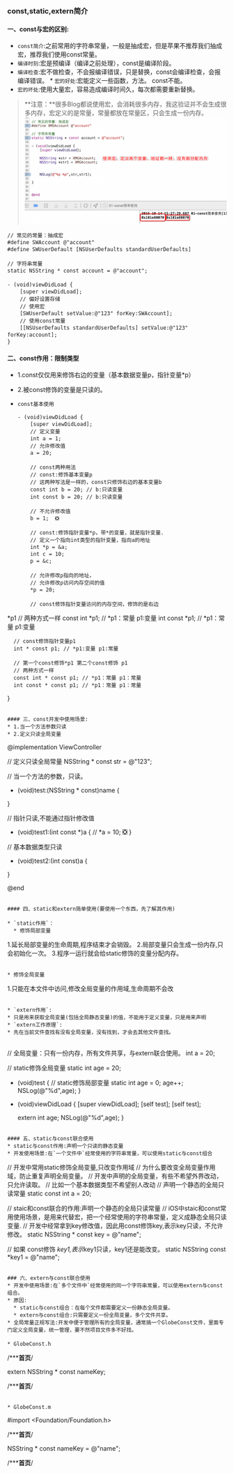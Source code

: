 ### const,static,extern简介

#### 一、const与宏的区别:
  * `const简介`:之前常用的字符串常量，一般是抽成宏，但是苹果不推荐我们抽成宏，推荐我们使用const常量。
  * `编译时刻`:宏是预编译（编译之前处理），const是编译阶段。
  * `编译检查`:宏不做检查，不会报编译错误，只是替换，const会编译检查，会报编译错误。  * `宏的好处`:宏能定义一些函数，方法。 const不能。
  * `宏的坏处`:使用大量宏，容易造成编译时间久，每次都需要重新替换。

> **注意：**很多Blog都说使用宏，会消耗很多内存，我这验证并不会生成很多内存，宏定义的是常量，常量都放在常量区，只会生成一份内存。
![](/assets/Snip20151014_1.png)


  ```objc
  // 常见的常量：抽成宏
  #define SWAccount @"account"
  #define SWUserDefault [NSUserDefaults standardUserDefaults]

  // 字符串常量
  static NSString * const account = @"account";

  - (void)viewDidLoad {
      [super viewDidLoad];
      // 偏好设置存储
      // 使用宏
      [SWUserDefault setValue:@"123" forKey:SWAccount];
      // 使用const常量
      [[NSUserDefaults standardUserDefaults] setValue:@"123" forKey:account];
  }
  ``` 
#### 二、const作用：限制类型
* 1.const仅仅用来修饰右边的变量（基本数据变量p，指针变量*p）
* 2.被const修饰的变量是只读的。

* `const基本使用`
  ```
  - (void)viewDidLoad {
      [super viewDidLoad];
      // 定义变量
      int a = 1;
      // 允许修改值
      a = 20;

      // const两种用法
      // const:修饰基本变量p
      // 这两种写法是一样的，const只修饰右边的基本变量b
      const int b = 20; // b:只读变量
      int const b = 20; // b:只读变量

      // 不允许修改值
      b = 1;  ❎

      // const:修饰指针变量*p，带*的变量，就是指针变量.
      // 定义一个指向int类型的指针变量，指向a的地址
      int *p = &a;
      int c = 10;
      p = &c;

      // 允许修改p指向的地址，
      // 允许修改p访问内存空间的值
      *p = 20;

      // const修饰指针变量访问的内存空间，修饰的是右边
*p1
      // 两种方式一样
      const int *p1; // *p1：常量 p1:变量
      int const *p1; // *p1：常量 p1:变量

      // const修饰指针变量p1
      int * const p1; // *p1:变量 p1:常量

      // 第一个const修饰*p1 第二个const修饰 p1
      // 两种方式一样
      const int * const p1; // *p1：常量 p1：常量
      int const * const p1; // *p1：常量 p1：常量
  }
  ```

#### 三、const开发中使用场景:
* 1.当一个方法参数只读
* 2.定义只读全局变量

```
@implementation ViewController

// 定义只读全局常量
NSString * const str = @"123";

// 当一个方法的参数，只读。
- (void)test:(NSString * const)name
{
 
}

// 指针只读,不能通过指针修改值
- (void)test1:(int const *)a
{
    // *a = 10; ❎
}

// 基本数据类型只读
- (void)test2:(int const)a
{
 
}

@end
```

#### 四、static和extern简单使用(要使用一个东西，先了解其作用)

* `static作用`：
  * 修饰局部变量
  ```
  1.延长局部变量的生命周期,程序结束才会销毁。
  2.局部变量只会生成一份内存,只会初始化一次。
  3.程序一运行就会给static修饰的变量分配内存。
  ```

  * 修饰全局变量
  ```
  1.只能在本文件中访问,修改全局变量的作用域,生命周期不会改
  ``` 

* `extern作用`:
  * 只是用来获取全局变量(包括全局静态变量)的值，不能用于定义变量，只是用来声明
* `extern工作原理`:
  * 先在当前文件查找有没有全局变量，没有找到，才会去其他文件查找。
 

```
// 全局变量：只有一份内存，所有文件共享，与extern联合使用。
int a = 20;

// static修饰全局变量
static int age = 20;

- (void)test
{
  // static修饰局部变量
  static int age = 0;
  age++;
  NSLog(@"%d",age);
}

- (void)viewDidLoad 
{
  [super viewDidLoad];
  [self test];
  [self test];

  extern int age;
  NSLog(@"%d",age);
}
```

#### 五、static与const联合使用
* static与const作用:声明一个只读的静态变量
* 开发使用场景:在`一个文件中`经常使用的字符串常量，可以使用static与const组合

```
// 开发中常用static修饰全局变量,只改变作用域
// 为什么要改变全局变量作用域，防止重复声明全局变量。
// 开发中声明的全局变量，有些不希望外界改动，只允许读取。
// 比如一个基本数据类型不希望别人改动
// 声明一个静态的全局只读常量
static const int a = 20;

// staic和const联合的作用:声明一个静态的全局只读常量
// iOS中staic和const常用使用场景，是用来代替宏，把一个经常使用的字符串常量，定义成静态全局只读变量.
// 开发中经常拿到key修改值，因此用const修饰key,表示key只读，不允许修改。
static NSString * const key = @"name";

// 如果 const修饰 *key1,表示*key1只读，key1还是能改变。
static NSString const *key1 = @"name";
```

### 六、extern与const联合使用
* 开发中使用场景:在`多个文件中`经常使用的同一个字符串常量，可以使用extern与const组合。
* 原因:
  * static与const组合：在每个文件都需要定义一份静态全局变量。
  * extern与const组合:只需要定义一份全局变量，多个文件共享。
* 全局常量正规写法:开发中便于管理所有的全局变量，通常搞一个GlobeConst文件，里面专门定义全局变量，统一管理，要不然项目文件多不好找。

* GlobeConst.h
  ```
  /*******************************首页****************************/

  extern NSString * const nameKey;

  /*******************************首页****************************/
  ```

* GlobeConst.m
  ```
  #import <Foundation/Foundation.h>

  /*******************************首页****************************/
  
  NSString * const nameKey = @"name";

  /*******************************首页****************************/
  ```


